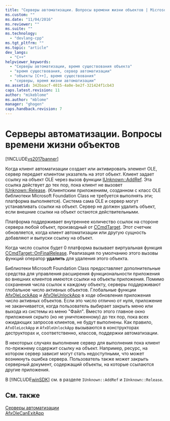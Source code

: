 ```yaml
---
title: "Серверы автоматизации. Вопросы времени жизни объектов | Microsoft Docs"
ms.custom: ""
ms.date: "11/04/2016"
ms.reviewer: ""
ms.suite: ""
ms.technology: 
  - "devlang-cpp"
ms.tgt_pltfrm: ""
ms.topic: "article"
dev_langs: 
  - "C++"
helpviewer_keywords: 
  - "Серверы автоматизации, время существования объекта"
  - "время существования, сервер автоматизации"
  - "объекты [C++], время существования"
  - "серверы, время жизни автоматизации"
ms.assetid: 342baacf-4015-4a0e-be2f-321424f1cb43
caps.latest.revision: 11
author: "mikeblome"
ms.author: "mblome"
manager: "ghogen"
caps.handback.revision: 7
---
```

# Серверы автоматизации. Вопросы времени жизни объектов
[!INCLUDE[vs2017banner](../assembler/inline/includes/vs2017banner.md)]

Когда клиент автоматизации создает или активировать элемент OLE, сервер передает клиентом указатель на этот объект.  Клиент задает ссылку на объект OLE через вызов функции [IUnknown::AddRef](http://msdn.microsoft.com/library/windows/desktop/ms691379).  Эта ссылка действует до тех пор, пока клиент не вызовет [IUnknown::Release](http://msdn.microsoft.com/library/windows/desktop/ms682317). \(Клиентским приложениям, созданном с класс OLE библиотеки Microsoft Foundation Class не требуется выполнять эти; платформа выполняется\). Система сама OLE и сервер могут устанавливать ссылки на объект.  Сервер не должен удалить объект, если внешние ссылки на объект остаются действительными.  
  
 Платформа поддерживает внутреннее количество ссылок на стороне сервера любой объект, производный от [CCmdTarget](../Topic/CCmdTarget%20Class.md).  Этот счетчик обновляется, когда клиент автоматизации или другую сущность добавляют и выпуски ссылку на объект.  
  
 Когда число ссылок будет 0 платформа вызывает виртуальная функция [CCmdTarget::OnFinalRelease](../Topic/CCmdTarget::OnFinalRelease.md).  Реализация по умолчанию этого вызовы функций оператор **удалить** для удаления этого объекта.  
  
 Библиотеки Microsoft Foundation Class предоставляет дополнительные средства для управления расширения функциональности приложения во внешних клиентов имеются ссылки на объекты приложения.  Помимо сохранения числа ссылок к каждому объекту, серверы поддерживают глобальное число активных объектов.  Глобальные функции [AfxOleLockApp](../Topic/AfxOleLockApp.md) и [AfxOleUnlockApp](../Topic/AfxOleUnlockApp.md) в ходе обновления приложения число активных объектов.  Если это число отлично от нуля, приложение не заканчивается, когда пользователь выбирает закрыть меню или выхода из системы из меню "Файл".  Вместо этого главное окно приложения скрыто \(но не уничтоженному\) до тех пор, пока всех ожидающих запросов клиентов, не будут выполнены.  Как правило, `AfxOleLockApp` и `AfxOleUnlockApp` вызываются в конструкторах деструкторах и, соответственно, классов, поддержки автоматизации.  
  
 В некоторых случаях выполнение сервер для выполнения пока клиент по\-прежнему содержит ссылку на объект.  Например, ресурс, на котором сервер зависит могут стать недоступными, что может возникнуть ошибка сервера.  Пользователь также может закрыть серверный документ, содержащий объекты, на которые ссылаются другие приложения.  
  
 В [!INCLUDE[winSDK](../atl/includes/winsdk_md.md)] см. в разделе `IUnknown::AddRef` и `IUnknown::Release`.  
  
## См. также  
 [Серверы автоматизации](../mfc/automation-servers.md)   
 [AfxOleCanExitApp](../Topic/AfxOleCanExitApp.md)